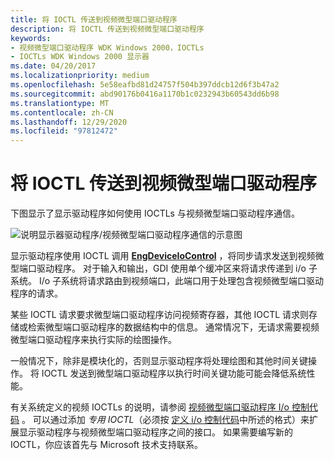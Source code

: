 ```yaml
---
title: 将 IOCTL 传送到视频微型端口驱动程序
description: 将 IOCTL 传送到视频微型端口驱动程序
keywords:
- 视频微型端口驱动程序 WDK Windows 2000，IOCTLs
- IOCTLs WDK Windows 2000 显示器
ms.date: 04/20/2017
ms.localizationpriority: medium
ms.openlocfilehash: 5e58eafbd81d24757f504b397ddcb12d6f3b47a2
ms.sourcegitcommit: abd90176b0416a1170b1c0232943b60543dd6b98
ms.translationtype: MT
ms.contentlocale: zh-CN
ms.lasthandoff: 12/29/2020
ms.locfileid: "97812472"
---
```

# <a name="communicating-ioctls-to-the-video-miniport-driver"></a>将 IOCTL 传送到视频微型端口驱动程序

下图显示了显示驱动程序如何使用 IOCTLs 与视频微型端口驱动程序通信。

![说明显示器驱动程序/视频微型端口驱动程序通信的示意图](images/dpy2.png)

显示驱动程序使用 IOCTL 调用 [**EngDeviceIoControl**](/windows/win32/api/winddi/nf-winddi-engdeviceiocontrol) ，将同步请求发送到视频微型端口驱动程序。 对于输入和输出，GDI 使用单个缓冲区来将请求传递到 i/o 子系统。 I/o 子系统将请求路由到视频端口，此端口用于处理包含视频微型端口驱动程序的请求。

某些 IOCTL 请求要求微型端口驱动程序访问视频寄存器，其他 IOCTL 请求则存储或检索微型端口驱动程序的数据结构中的信息。 通常情况下，无请求需要视频微型端口驱动程序来执行实际的绘图操作。

一般情况下，除非是模块化的，否则显示驱动程序将处理绘图和其他时间关键操作。 将 IOCTL 发送到微型端口驱动程序以执行时间关键功能可能会降低系统性能。

有关系统定义的视频 IOCTLs 的说明，请参阅 [视频微型端口驱动程序 I/o 控制代码](/windows-hardware/drivers/ddi/ntddvdeo) 。 可以通过添加 *专用 IOCTL*（必须按 [定义 i/o 控制代码](../kernel/defining-i-o-control-codes.md)中所述的格式）来扩展显示驱动程序与视频微型端口驱动程序之间的接口。 如果需要编写新的 IOCTL，你应该首先与 Microsoft 技术支持联系。
